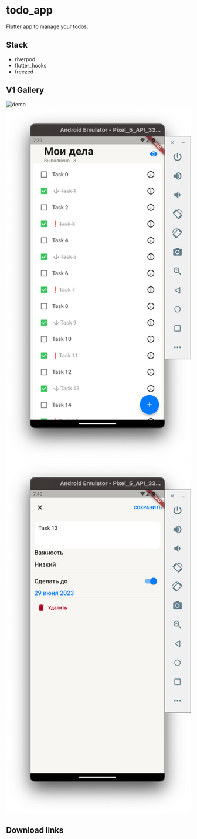 # todo_app

Flutter app to manage your todos.

## Stack

- riverpod
- flutter_hooks
- freezed

## V1 Gallery 

![demo](./docs/v1-demo.gif)
![overview](./docs/v1-overview-screen.png)
![edit](./docs/v1-edit-screen.png)

## Download links
